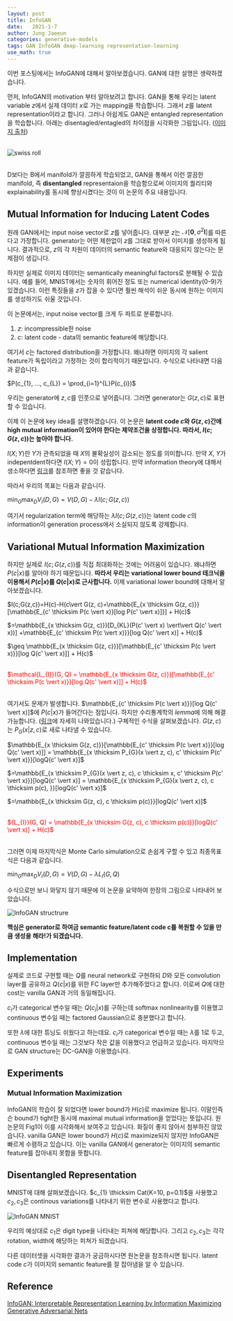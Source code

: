 ```yaml
---
layout: post
title: InfoGAN
date:   2021-1-7
author: Jung Jaeeun
categories: generative-models 
tags: GAN InfoGAN deep-learning representation-learning
use_math: true
---
```


이번 포스팅에서는 InfoGAN에 대해서 알아보겠습니다. GAN에 대한 설명은 생략하겠습니다.

먼저, InfoGAN의 motivation 부터 알아보려고 합니다. GAN을 통해 우리는 latent variable $z$에서 실제 데이터 $x$로 가는 mapping을 학습합니다. 그래서 $z$를 latent representation이라고 합니다. 그러나 아쉽게도 GAN은 entangled representation을 학습합니다. 아래는 disentagled/entagled의 차이점을 시각화한 그림입니다. ([이미지 출처](https://science.sciencemag.org/content/295/5552/7/tab-figures-data)) <br><br>

![swiss roll](https://science.sciencemag.org/content/sci/295/5552/7/F1.medium.gif) <br><br>

D보다는 B에서 manifold가 깔끔하게 학습되었고, GAN을 통해서 이런 깔끔한 manifold, 즉 **disentangled** representaion을 학습함으로써 이미지의 퀄리티와 explainability를 동시에 향상시켰다는 것이 이 논문의 주요 내용입니다.

## Mutual Information for Inducing Latent Codes

원래 GAN에서는 input noise vector로 $z$를 넣어줍니다. 대부분 $z$는 $\mathcal{N}[\mathbf{0}, \sigma^{2} \mathbf{I}]$를 따른다고 가정합니다. generator는 어떤 제한없이 $z$를 그대로 받아서 이미지를 생성하게 됩니다. 결과적으로, $z$의 각 차원이 데이터의 semantic feature와 대응되지 않는다는 문제점이 생깁니다. 

하지만 실제로 이미지 데이터는 semantically meaningful factors로 분해될 수 있습니다. 예를 들어, MNIST에서는 숫자의 휘어진 정도 또는 numerical identity(0-9)가 있겠습니다. 이런 특징들을 $z$가 잡을 수 있다면 훨씬 해석이 쉬운 동시에 원하는 이미지를 생성하기도 쉬울 것입니다.

이 논문에서는, input noise vector를 크게 두 파트로 분류합니다. 
1. $z$: incompressible한 noise
2. $c$: latent code - data의 semantic feature에 해당합니다.

여기서 $c$는 factored distribution을 가정합니다. 왜냐하면 이미지의 각 salient feature가 독립이라고 가정하는 것이 합리적이기 때문입니다. 수식으로 나타내면 다음과 같습니다. 

$P(c_{1}, ..., c_{L}) = \prod_{i=1}^{L}P(c_{i})$

우리는 generator에 $z, c$를 인풋으로 넣어줍니다. 그러면 generator는 $G(z, c)$로 표현할 수 있습니다.

이제 이 논문에 key idea를 설명하겠습니다. 이 논문은 **latent code $c$와 $G(z, c)$간에 high mutual information이 있어야 한다는 제약조건을 상정합니다. 따라서, $I(c;G(z, c))$는 높아야 합니다.**

$I(X;Y)$란 $Y$가 관측되었을 때 $X$의 불확실성이 감소되는 정도를 의미합니다. 만약 $X$, $Y$가 indepentdent하다면 $I(X;Y)=0$이 성립합니다. 만약 information theory에 대해서 생소하다면 [링크](https://en.wikipedia.org/wiki/Conditional_entropy)를 참조하면 좋을 것 같습니다.

따라서 우리의 목표는 다음과 같습니다.

$\min_{G}\max_{D}V_{I}(D, G) = V(D, G)-\lambda I(c;G(z,c))$

여기서 regularization term에 해당하는 $\lambda I(c;G(z,c))$는 latent code $c$의 information이 generation process에서 소실되지 않도록 강제합니다.

## Variational Mutual Information Maximization

하지만 실제로 $I(c;G(z,c))$를 직접 최대화하는 것에는 어려움이 있습니다. 왜냐하면 $P(c \vert x)$를 알아야 하기 때문입니다. **따라서 우리는 variational lower bound 테크닉을 이용해서 $P(c \vert x)$를 $Q(c \vert x)$로 근사합니다.** 이제 variational lower bound에 대해서 알아보겠습니다.

$I(c;G(z,c))=H(c)-H(c\vert G(z, c)=\mathbb{E_{x \thicksim G(z, c)}}[\mathbb{E_{c' \thicksim P(c \vert x)}[log P(c' \vert x)]}] + H(c)$

$=\mathbb{E_{x \thicksim G(z, c)}}[D_{KL}(P(c' \vert x) \vert\vert Q(c' \vert x))] +\mathbb{E_{c' \thicksim P(c \vert x)}}[log Q(c' \vert x)] + H(c)$

$\geq \mathbb{E_{x \thicksim G(z, c)}}[\mathbb{E_{c' \thicksim P(c \vert x)}}[log Q(c' \vert x)]] + H(c)$

<br><font color='red'>$\mathcal{L_{I}}(G, Q) = \mathbb{E_{x \thicksim G(z, c)}}[\mathbb{E_{c' \thicksim P(c \vert x)}}[log Q(c' \vert x)]] + H(c)$</font><br><br>

여기서도 문제가 발생합니다. $\mathbb{E_{c' \thicksim P(c \vert x)}}[log Q(c' \vert x)]$에 $P(c \vert x)$가 들어간다는 점입니다. 하지만 수리통계학의 *lemma*에 의해 해결가능합니다. ([링크](http://aoliver.org/correct-proof-of-infogan-lemma)에 자세히 나와있습니다.) 구체적인 수식을 살펴보겠습니다. $G(z, c)$는 $P_{G}(x \vert z, c)$로 새로 나타낼 수 있습니다. 

$\mathbb{E_{x \thicksim G(z, c)}}[\mathbb{E_{c' \thicksim P(c \vert x)}}[log Q(c' \vert x)]] = \mathbb{E_{x \thicksim P_{G}(x \vert z, c), c' \thicksim P(c' \vert x)}}[logQ(c' \vert x)]$

$=\mathbb{E_{x \thicksim P_{G}(x \vert z, c), c \thicksim x, c' \thicksim P(c' \vert x)}}[logQ(c' \vert x)] = \mathbb{E_{x \thicksim P_{G}(x \vert z, c), c \thicksim p(c), }}[logQ(c' \vert x)]$

$=\mathbb{E_{x \thicksim G(z, c), c \thicksim p(c)}}[logQ(c' \vert x)]$

<br><font color='red'>${L_{I}}(G, Q) = \mathbb{E_{x \thicksim G(z, c), c \thicksim p(c)}}[logQ(c' \vert x)] + H(c)$</font><br><br>

그러면 이제 마지막식은 Monte Carlo simulation으로 손쉽게 구할 수 있고 최종목표식은 다음과 같습니다. 

$\min_{G}\max_{D}V_{I}(D, G) = V(D, G)-\lambda{L_{I}}(G, Q)$

수식으로만 보니 와닿지 않기 때문에 이 논문을 요약하여 한장의 그림으로 나타내어 보았습니다. 

![InfoGAN structrure](../../../../img/gans/infoGAN.png)

**핵심은 generator로 하여금 semantic feature/latent code c를 복원할 수 있을 만큼 생성을 해라!가 되겠습니다.**

## Implementation

실제로 코드로 구현할 때는 $Q$를 neural network로 구현하되 $D$와 모든 convolution layer를 공유하고 $Q(c \vert x)$를 위한 FC layer만 추가해주었다고 합니다. 이로써 $Q$에 대한 cost는 vanilla GAN과 거의 동일해집니다. 

$c_{i}$가 categorical 변수일 때는 $Q(c _{i}\vert x)$를 구하는데 softmax nonlinearity를 이용했고 continuous 변수일 때는 factored Gaussian으로 충분했다고 합니다. 

또한 $\lambda$에 대한 튜닝도 쉬웠다고 하는데요. $c_{i}$가 categorical 변수일 때는 $\lambda$를 1로 두고, continuous 변수일 때는 그것보다 작은 값을 이용했다고 언급하고 있습니다. 마지막으로 GAN structure는 DC-GAN을 이용했습니다.

## Experiments

### Mutual Information Maximization

InfoGAN의 학습이 잘 되었다면 lower bound가 $H(c)$로 maximize 됩니다. 이말인즉슨 bound가 tight한 동시에 maximal mutual information을 얻었다는 뜻입니다. 원논문의 Fig1이 이를 시각화해서 보여주고 있습니다. 화질이 좋지 않아서 첨부하진 않았습니다. vanilla GAN은 lower bound가 $H(c)$로 maximize되지 않지만 InfoGAN은 빠르게 수렴하고 있습니다. 이는 vanilla GAN에서 generator는 이미지의 semantic feature를 잡아내지 못함을 뜻합니다.

## Disentangled Representation

MNIST에 대해 살펴보겠습니다. $c_{1} \thicksim Cat(K=10, p=0.1)$을 사용했고 $c_{2}, c_{3}$은 continous variations를 나타내기 위한 변수로 사용했다고 합니다.

![InfoGAN MNIST](../../../../img/gans/infogan-MNIST.png)

우리의 예상대로 $c_{1}$은 digit type을 나타내는 피쳐에 해당합니다. 그리고 $c_{2}, c_{3}$는 각각 rotation, width에 해당하는 피쳐가 되겠습니다. 

다른 데이터셋을 시각화한 결과가 궁금하시다면 원논문을 참조하시면 됩니다. latent code $c$가 이미지의 semantic feature를 잘 잡아냄을 알 수 있습니다.

## Reference

[InfoGAN: Interpretable Representation Learning by
Information Maximizing Generative Adversarial Nets](https://arxiv.org/pdf/1606.03657.pdf)